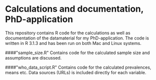# Calculations and documentation, PhD-application

This repository contains R code for the calculations as well as documentation of the datamaterial for my PhD-application. The code is written in R 3.1.3 and has been run on both Mac and Linux systems.

####"sample_size.R" 
Contains code for the calculated sample size and assumptions are discussed.

####"who_data_script.R" 
Contains code for the calculated prevalences, means etc. Data sources (URLs) is included directly for each variable.
